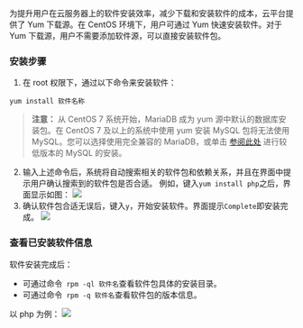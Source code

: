 为提升用户在云服务器上的软件安装效率，减少下载和安装软件的成本，云平台提供了 Yum 下载源。在 CentOS 环境下，用户可通过 Yum 快速安装软件。对于 Yum 下载源，用户不需要添加软件源，可以直接安装软件包。

### 安装步骤

1. 在 root 权限下，通过以下命令来安装软件：
```
yum install 软件名称
``` 
>**注意：**
>从 CentOS 7 系统开始，MariaDB 成为 yum 源中默认的数据库安装包。在 CentOS 7 及以上的系统中使用 yum 安装 MySQL 包将无法使用 MySQL。您可以选择使用完全兼容的 MariaDB，或单击 [参阅此处](https://www.linode.com/docs/databases/mysql/how-to-install-mysql-on-centos-7) 进行较低版本的 MySQL 的安装。

2. 输入上述命令后，系统将自动搜索相关的软件包和依赖关系，并且在界面中提示用户确认搜索到的软件包是否合适。
例如，键入`yum install php`之后，界面显示如图：
![](https://mc.qcloudimg.com/static/img/cdf81bb49022aa8924968864571922ed/39.png)
3. 确认软件包合适无误后，键入`y`，开始安装软件。界面提示`Complete`即安装完成。
![](https://mc.qcloudimg.com/static/img/c98bda7d1f3f42156f9015e3c9d00295/40.png)

### 查看已安装软件信息
软件安装完成后：
- 可通过命令` rpm -ql 软件名`查看软件包具体的安装目录。
- 可通过命令` rpm -q 软件名`查看软件包的版本信息。

以 php 为例：
![](https://mc.qcloudimg.com/static/img/d8b9e21cc801da16b76011b3886e1351/42.png)


